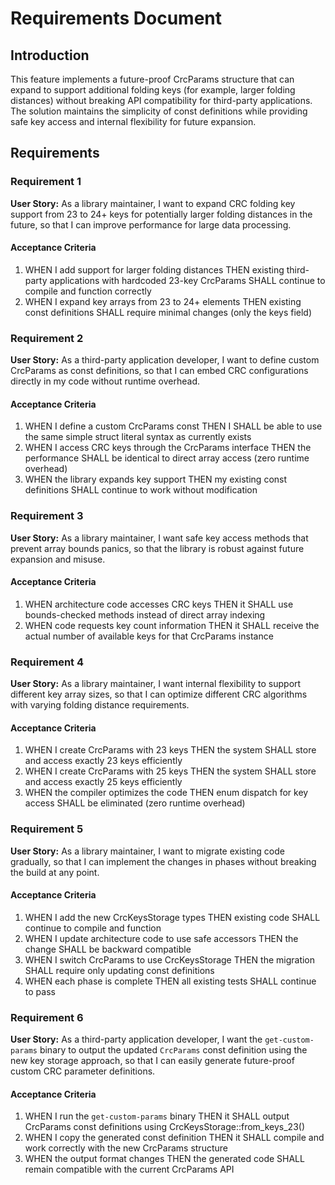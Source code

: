 # Requirements Document

## Introduction

This feature implements a future-proof CrcParams structure that can expand to support additional folding keys (for example, larger folding distances) without breaking API compatibility for third-party applications. The solution maintains the simplicity of const definitions while providing safe key access and internal flexibility for future expansion.

## Requirements

### Requirement 1

**User Story:** As a library maintainer, I want to expand CRC folding key support from 23 to 24+ keys for potentially larger folding distances in the future, so that I can improve performance for large data processing.

#### Acceptance Criteria

1. WHEN I add support for larger folding distances THEN existing third-party applications with hardcoded 23-key CrcParams SHALL continue to compile and function correctly
2. WHEN I expand key arrays from 23 to 24+ elements THEN existing const definitions SHALL require minimal changes (only the keys field)

### Requirement 2

**User Story:** As a third-party application developer, I want to define custom CrcParams as const definitions, so that I can embed CRC configurations directly in my code without runtime overhead.

#### Acceptance Criteria

1. WHEN I define a custom CrcParams const THEN I SHALL be able to use the same simple struct literal syntax as currently exists
2. WHEN I access CRC keys through the CrcParams interface THEN the performance SHALL be identical to direct array access (zero runtime overhead)
3. WHEN the library expands key support THEN my existing const definitions SHALL continue to work without modification

### Requirement 3

**User Story:** As a library maintainer, I want safe key access methods that prevent array bounds panics, so that the library is robust against future expansion and misuse.

#### Acceptance Criteria

1. WHEN architecture code accesses CRC keys THEN it SHALL use bounds-checked methods instead of direct array indexing
2. WHEN code requests key count information THEN it SHALL receive the actual number of available keys for that CrcParams instance

### Requirement 4

**User Story:** As a library maintainer, I want internal flexibility to support different key array sizes, so that I can optimize different CRC algorithms with varying folding distance requirements.

#### Acceptance Criteria

1. WHEN I create CrcParams with 23 keys THEN the system SHALL store and access exactly 23 keys efficiently
2. WHEN I create CrcParams with 25 keys THEN the system SHALL store and access exactly 25 keys efficiently  
4. WHEN the compiler optimizes the code THEN enum dispatch for key access SHALL be eliminated (zero runtime overhead)

### Requirement 5

**User Story:** As a library maintainer, I want to migrate existing code gradually, so that I can implement the changes in phases without breaking the build at any point.

#### Acceptance Criteria

1. WHEN I add the new CrcKeysStorage types THEN existing code SHALL continue to compile and function
2. WHEN I update architecture code to use safe accessors THEN the change SHALL be backward compatible
3. WHEN I switch CrcParams to use CrcKeysStorage THEN the migration SHALL require only updating const definitions
4. WHEN each phase is complete THEN all existing tests SHALL continue to pass

### Requirement 6

**User Story:** As a third-party application developer, I want the `get-custom-params` binary to output the updated `CrcParams` const definition using the new key storage approach, so that I can easily generate future-proof custom CRC parameter definitions.

#### Acceptance Criteria

1. WHEN I run the `get-custom-params` binary THEN it SHALL output CrcParams const definitions using CrcKeysStorage::from_keys_23()
2. WHEN I copy the generated const definition THEN it SHALL compile and work correctly with the new CrcParams structure
3. WHEN the output format changes THEN the generated code SHALL remain compatible with the current CrcParams API
